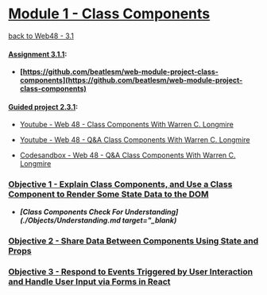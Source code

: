 # [Module 1 - Class Components](https://github.com/beatlesm/web/tree/main/3.1/Module311)

[back to Web48 - 3.1](../README.md)

#### [Assignment 3.1.1](https://github.com/beatlesm/web/tree/main/3.1/Module311/Assignment311):

-   **[https://github.com/beatlesm/web-module-project-class-components](https://github.com/beatlesm/web-module-project-class-components)**
   
#### [Guided project 2.3.1](https://github.com/beatlesm/web/tree/main/3.1/Module311/guided311):

-   [Youtube - Web 48 - Class Components With Warren C. Longmire](https://www.youtube.com/watch?v=Nc4-l2NrOD4)

-   [Youtube - Web 48 - Q&A Class Components With Warren C. Longmire](https://lambdaschool.zoom.us/rec/play/Y3WNsPH8zlLr7n3N0lJoU887F6dux2sZKMGcyz_WSYn6tWnmpFiG3qNv2gmNsNE7V5GfD1Nr7LfMgPbk.BnyCSeNumVJMOV8o?continueMode=true&_x_zm_rtaid=yuY0tWgKQVKBiXm-A_2H8A.1635258407149.7a4195056996b57140d3a7cd4cad2f76&_x_zm_rhtaid=266)

-   [Codesandbox - Web 48 - Q&A Class Components With Warren C. Longmire ](https://codesandbox.io/s/quiet-mountain-08rxn?file=/src/App.js) 

### [Objective 1 - Explain Class Components, and Use a Class Component to Render Some State Data to the DOM](./Objects/Object_1.md)

- ***[Class Components Check For Understanding](./Objects/Understanding.md target="_blank)***

### [Objective 2 - Share Data Between Components Using State and Props](./Objects/Object_2.md)



### [Objective 3 - Respond to Events Triggered by User Interaction and Handle User Input via Forms in React](./Objects/Object_3.md)


